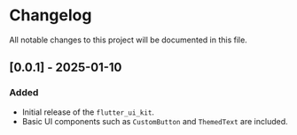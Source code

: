 # Changelog

All notable changes to this project will be documented in this file.

## [0.0.1] - 2025-01-10
### Added
- Initial release of the `flutter_ui_kit`.
- Basic UI components such as `CustomButton` and `ThemedText` are included.
